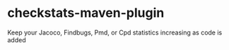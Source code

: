 # checkstats-maven-plugin
Keep your Jacoco, Findbugs, Pmd, or Cpd statistics increasing as code is added
